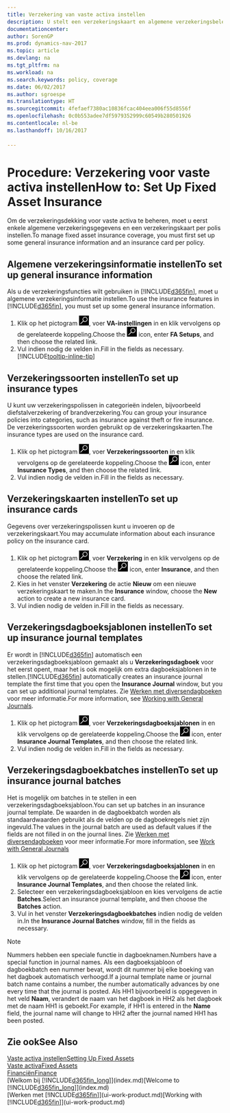 ```yaml
---
title: Verzekering van vaste activa instellen
description: U stelt een verzekeringskaart en algemene verzekeringsbeleidsgegevens in om verzekeringsdekking voor vaste activa te beheren.
documentationcenter: 
author: SorenGP
ms.prod: dynamics-nav-2017
ms.topic: article
ms.devlang: na
ms.tgt_pltfrm: na
ms.workload: na
ms.search.keywords: policy, coverage
ms.date: 06/02/2017
ms.author: sgroespe
ms.translationtype: HT
ms.sourcegitcommit: 4fefaef7380ac10836fcac404eea006f55d8556f
ms.openlocfilehash: 0c0b553adee7df5979352999c60549b280501926
ms.contentlocale: nl-be
ms.lasthandoff: 10/16/2017

---
```

# <a name="how-to-set-up-fixed-asset-insurance"></a><span data-ttu-id="8c1c3-103">Procedure: Verzekering voor vaste activa instellen</span><span class="sxs-lookup"><span data-stu-id="8c1c3-103">How to: Set Up Fixed Asset Insurance</span></span>
<span data-ttu-id="8c1c3-104">Om de verzekeringsdekking voor vaste activa te beheren, moet u eerst enkele algemene verzekeringsgegevens en een verzekeringskaart per polis instellen.</span><span class="sxs-lookup"><span data-stu-id="8c1c3-104">To manage fixed asset insurance coverage, you must first set up some general insurance information and an insurance card per policy.</span></span>

## <a name="to-set-up-general-insurance-information"></a><span data-ttu-id="8c1c3-105">Algemene verzekeringsinformatie instellen</span><span class="sxs-lookup"><span data-stu-id="8c1c3-105">To set up general insurance information</span></span>
<span data-ttu-id="8c1c3-106">Als u de verzekeringsfuncties wilt gebruiken in [!INCLUDE[d365fin](includes/d365fin_md.md)], moet u algemene verzekeringsinformatie instellen.</span><span class="sxs-lookup"><span data-stu-id="8c1c3-106">To use the insurance features in [!INCLUDE[d365fin](includes/d365fin_md.md)], you must set up some general insurance information.</span></span>  

1. <span data-ttu-id="8c1c3-107">Klik op het pictogram ![Zoeken naar pagina of rapport](media/ui-search/search_small.png "pictogram Zoeken naar pagina of rapport"), voer **VA-instellingen** in en klik vervolgens op de gerelateerde koppeling.</span><span class="sxs-lookup"><span data-stu-id="8c1c3-107">Choose the ![Search for Page or Report](media/ui-search/search_small.png "Search for Page or Report icon") icon, enter **FA Setups**, and then choose the related link.</span></span>  
2. <span data-ttu-id="8c1c3-108">Vul indien nodig de velden in.</span><span class="sxs-lookup"><span data-stu-id="8c1c3-108">Fill in the fields as necessary.</span></span> [!INCLUDE[tooltip-inline-tip](includes/tooltip-inline-tip_md.md)]  

## <a name="to-set-up-insurance-types"></a><span data-ttu-id="8c1c3-109">Verzekeringssoorten instellen</span><span class="sxs-lookup"><span data-stu-id="8c1c3-109">To set up insurance types</span></span>
<span data-ttu-id="8c1c3-110">U kunt uw verzekeringspolissen in categorieën indelen, bijvoorbeeld diefstalverzekering of brandverzekering.</span><span class="sxs-lookup"><span data-stu-id="8c1c3-110">You can group your insurance policies into categories, such as insurance against theft or fire insurance.</span></span> <span data-ttu-id="8c1c3-111">De verzekeringssoorten worden gebruikt op de verzekeringskaarten.</span><span class="sxs-lookup"><span data-stu-id="8c1c3-111">The insurance types are used on the insurance card.</span></span>

1. <span data-ttu-id="8c1c3-112">Klik op het pictogram ![Zoeken naar pagina of rapport](media/ui-search/search_small.png "pictogram Zoeken naar pagina of rapport"), voer **Verzekeringssoorten** in en klik vervolgens op de gerelateerde koppeling.</span><span class="sxs-lookup"><span data-stu-id="8c1c3-112">Choose the ![Search for Page or Report](media/ui-search/search_small.png "Search for Page or Report icon") icon, enter **Insurance Types**, and then choose the related link.</span></span>  
2. <span data-ttu-id="8c1c3-113">Vul indien nodig de velden in.</span><span class="sxs-lookup"><span data-stu-id="8c1c3-113">Fill in the fields as necessary.</span></span>

## <a name="to-set-up-insurance-cards"></a><span data-ttu-id="8c1c3-114">Verzekeringskaarten instellen</span><span class="sxs-lookup"><span data-stu-id="8c1c3-114">To set up insurance cards</span></span>
<span data-ttu-id="8c1c3-115">Gegevens over verzekeringspolissen kunt u invoeren op de verzekeringskaart.</span><span class="sxs-lookup"><span data-stu-id="8c1c3-115">You may accumulate information about each insurance policy on the insurance card.</span></span>  

1. <span data-ttu-id="8c1c3-116">Klik op het pictogram ![Zoeken naar pagina of rapport](media/ui-search/search_small.png "pictogram Zoeken naar pagina of rapport"), voer **Verzekering** in en klik vervolgens op de gerelateerde koppeling.</span><span class="sxs-lookup"><span data-stu-id="8c1c3-116">Choose the ![Search for Page or Report](media/ui-search/search_small.png "Search for Page or Report icon") icon, enter **Insurance**, and then choose the related link.</span></span>  
2. <span data-ttu-id="8c1c3-117">Kies in het venster **Verzekering** de actie **Nieuw** om een nieuwe verzekeringskaart te maken.</span><span class="sxs-lookup"><span data-stu-id="8c1c3-117">In the **Insurance** window, choose the **New** action to create a  new insurance card.</span></span>  
3. <span data-ttu-id="8c1c3-118">Vul indien nodig de velden in.</span><span class="sxs-lookup"><span data-stu-id="8c1c3-118">Fill in the fields as necessary.</span></span>

## <a name="to-set-up-insurance-journal-templates"></a><span data-ttu-id="8c1c3-119">Verzekeringsdagboeksjablonen instellen</span><span class="sxs-lookup"><span data-stu-id="8c1c3-119">To set up insurance journal templates</span></span>
<span data-ttu-id="8c1c3-120">Er wordt in [!INCLUDE[d365fin](includes/d365fin_md.md)] automatisch een verzekeringsdagboeksjabloon gemaakt als u **Verzekeringsdagboek** voor het eerst opent, maar het is ook mogelijk om extra dagboeksjablonen in te stellen.</span><span class="sxs-lookup"><span data-stu-id="8c1c3-120">[!INCLUDE[d365fin](includes/d365fin_md.md)] automatically creates an insurance journal template the first time that you open the **Insurance Journal** window, but you can set up additional journal templates.</span></span> <span data-ttu-id="8c1c3-121">Zie [Werken met diversendagboeken](ui-work-general-journals.md) voor meer informatie.</span><span class="sxs-lookup"><span data-stu-id="8c1c3-121">For more information, see [Working with General Journals](ui-work-general-journals.md).</span></span>  

1. <span data-ttu-id="8c1c3-122">Klik op het pictogram ![Zoeken naar pagina of rapport](media/ui-search/search_small.png "pictogram Zoeken naar pagina of rapport"), voer **Verzekeringsdagboeksjablonen** in en klik vervolgens op de gerelateerde koppeling.</span><span class="sxs-lookup"><span data-stu-id="8c1c3-122">Choose the ![Search for Page or Report](media/ui-search/search_small.png "Search for Page or Report icon") icon, enter **Insurance Journal Templates**, and then choose the related link.</span></span>  
2. <span data-ttu-id="8c1c3-123">Vul indien nodig de velden in.</span><span class="sxs-lookup"><span data-stu-id="8c1c3-123">Fill in the fields as necessary.</span></span>

## <a name="to-set-up-insurance-journal-batches"></a><span data-ttu-id="8c1c3-124">Verzekeringsdagboekbatches instellen</span><span class="sxs-lookup"><span data-stu-id="8c1c3-124">To set up insurance journal batches</span></span>
<span data-ttu-id="8c1c3-125">Het is mogelijk om batches in te stellen in een verzekeringsdagboeksjabloon.</span><span class="sxs-lookup"><span data-stu-id="8c1c3-125">You can set up batches in an insurance journal template.</span></span> <span data-ttu-id="8c1c3-126">De waarden in de dagboekbatch worden als standaardwaarden gebruikt als de velden op de dagboekregels niet zijn ingevuld.</span><span class="sxs-lookup"><span data-stu-id="8c1c3-126">The values in the journal batch are used as default values if the fields are not filled in on the journal lines.</span></span> <span data-ttu-id="8c1c3-127">Zie [Werken met diversendagboeken](ui-work-general-journals.md) voor meer informatie.</span><span class="sxs-lookup"><span data-stu-id="8c1c3-127">For more information, see [Work with General Journals](ui-work-general-journals.md)</span></span>  

1. <span data-ttu-id="8c1c3-128">Klik op het pictogram ![Zoeken naar pagina of rapport](media/ui-search/search_small.png "pictogram Zoeken naar pagina of rapport"), voer **Verzekeringsdagboeksjablonen** in en klik vervolgens op de gerelateerde koppeling.</span><span class="sxs-lookup"><span data-stu-id="8c1c3-128">Choose the ![Search for Page or Report](media/ui-search/search_small.png "Search for Page or Report icon") icon, enter **Insurance Journal Templates**, and then choose the related link.</span></span>  
2. <span data-ttu-id="8c1c3-129">Selecteer een verzekeringsdagboeksjabloon en kies vervolgens de actie **Batches**.</span><span class="sxs-lookup"><span data-stu-id="8c1c3-129">Select an insurance journal template, and then choose the **Batches** action.</span></span>
3. <span data-ttu-id="8c1c3-130">Vul in het venster **Verzekeringsdagboekbatches** indien nodig de velden in.</span><span class="sxs-lookup"><span data-stu-id="8c1c3-130">In the **Insurance Journal Batches** window, fill in the fields as necessary.</span></span>

> [!NOTE]  
>   <span data-ttu-id="8c1c3-131">Nummers hebben een speciale functie in dagboeknamen.</span><span class="sxs-lookup"><span data-stu-id="8c1c3-131">Numbers have a special function in journal names.</span></span> <span data-ttu-id="8c1c3-132">Als een dagboeksjabloon of dagboekbatch een nummer bevat, wordt dit nummer bij elke boeking van het dagboek automatisch verhoogd.</span><span class="sxs-lookup"><span data-stu-id="8c1c3-132">If a journal template name or journal batch name contains a number, the number automatically advances by one every time that the journal is posted.</span></span> <span data-ttu-id="8c1c3-133">Als HH1 bijvoorbeeld is opgegeven in het veld **Naam**, verandert de naam van het dagboek in HH2 als het dagboek met de naam HH1 is geboekt.</span><span class="sxs-lookup"><span data-stu-id="8c1c3-133">For example, if HH1 is entered in the **Name** field, the journal name will change to HH2 after the journal named HH1 has been posted.</span></span>

## <a name="see-also"></a><span data-ttu-id="8c1c3-134">Zie ook</span><span class="sxs-lookup"><span data-stu-id="8c1c3-134">See Also</span></span>
[<span data-ttu-id="8c1c3-135">Vaste activa instellen</span><span class="sxs-lookup"><span data-stu-id="8c1c3-135">Setting Up Fixed Assets</span></span>](fa-setup.md)  
[<span data-ttu-id="8c1c3-136">Vaste activa</span><span class="sxs-lookup"><span data-stu-id="8c1c3-136">Fixed Assets</span></span>](fa-manage.md)  
[<span data-ttu-id="8c1c3-137">Financiën</span><span class="sxs-lookup"><span data-stu-id="8c1c3-137">Finance</span></span>](finance.md)  
<span data-ttu-id="8c1c3-138">[Welkom bij [!INCLUDE[d365fin_long](includes/d365fin_long_md.md)]](index.md)</span><span class="sxs-lookup"><span data-stu-id="8c1c3-138">[Welcome to [!INCLUDE[d365fin_long](includes/d365fin_long_md.md)]](index.md)</span></span>  
<span data-ttu-id="8c1c3-139">[Werken met [!INCLUDE[d365fin](includes/d365fin_md.md)]](ui-work-product.md)</span><span class="sxs-lookup"><span data-stu-id="8c1c3-139">[Working with [!INCLUDE[d365fin](includes/d365fin_md.md)]](ui-work-product.md)</span></span>

